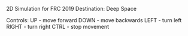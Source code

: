2D Simulation for FRC 2019 Destination: Deep Space

Controls:
UP - move forward
DOWN - move backwards 
LEFT - turn left
RIGHT - turn right
CTRL - stop movement